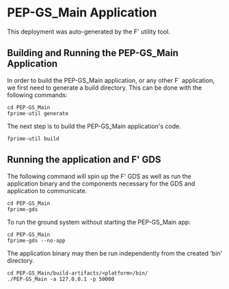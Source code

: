 # PEP-GS_Main Application

This deployment was auto-generated by the F' utility tool.

## Building and Running the PEP-GS_Main Application

In order to build the PEP-GS_Main application, or any other F´ application, we first need to generate a build directory. This can be done with the following commands:

```
cd PEP-GS_Main
fprime-util generate
```

The next step is to build the PEP-GS_Main application's code.
```
fprime-util build
```

## Running the application and F' GDS

The following command will spin up the F' GDS as well as run the application binary and the components necessary for the GDS and application to communicate.

```
cd PEP-GS_Main
fprime-gds
```

To run the ground system without starting the PEP-GS_Main app:
```
cd PEP-GS_Main
fprime-gds --no-app
```

The application binary may then be run independently from the created 'bin' directory.

```
cd PEP-GS_Main/build-artifacts/<platform>/bin/
./PEP-GS_Main -a 127.0.0.1 -p 50000
```
